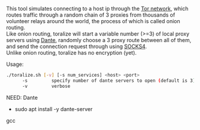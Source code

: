 This tool simulates connecting to a host ip through the [Tor network](https://en.wikipedia.org/wiki/Tor_(network)), which routes traffic through a random chain of 3 proxies from thousands of volunteer relays around the world, the process of which is called onion routing.\
Like onion routing, toralize will start a variable number (>=3) of local proxy servers using [Dante](https://www.inet.no/dante/), randomly choose a 3 proxy route between all of them, and send the connection request through using [SOCKS4](https://www.openssh.com/txt/socks4.protocol). \
Unlike onion routing, toralize has no encryption (yet).

Usage: 
```bash
./toralize.sh [-v] [-s num_services] <host> <port>
      -s         specify number of dante servers to open (default is 3)
      -v         verbose
```

NEED:
Dante
- sudo apt install -y dante-server

gcc
